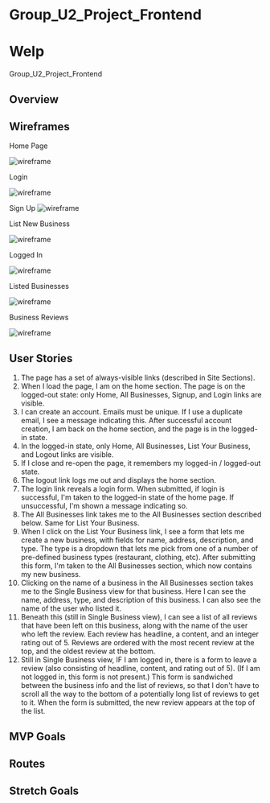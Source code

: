 # Group_U2_Project_Frontend

# Welp
Group_U2_Project_Frontend

## Overview

## Wireframes
Home Page

![wireframe](https://user-images.githubusercontent.com/79672776/114883878-4e2a7e00-9dd3-11eb-8fc4-89eb963387c1.png)

Login

![wireframe](https://user-images.githubusercontent.com/79672776/114883884-4f5bab00-9dd3-11eb-96a7-1665ff6533ab.png)

Sign Up
![wireframe](https://user-images.githubusercontent.com/79672776/114883894-508cd800-9dd3-11eb-8409-6ba5182941a3.png)

List New Business

![wireframe](https://user-images.githubusercontent.com/79672776/114883900-51be0500-9dd3-11eb-941c-ad8da0132949.png)

Logged In

![wireframe](https://user-images.githubusercontent.com/79672776/114883911-5387c880-9dd3-11eb-9fda-8663717cc391.png)

Listed Businesses

![wireframe](https://user-images.githubusercontent.com/79672776/114883915-54b8f580-9dd3-11eb-93fe-1012d54f5774.png)

Business Reviews

![wireframe](https://user-images.githubusercontent.com/79672776/114883923-55ea2280-9dd3-11eb-9e57-9e4896846143.png)

## User Stories
1. The page has a set of always-visible links (described in Site Sections).
1. When I load the page, I am on the home section. The page is on the logged-out state: only Home, All Businesses, Signup, and Login links are visible.
1. I can create an account. Emails must be unique. If I use a duplicate email, I see a message indicating this. After successful account creation, I am back on the home section, and the page is in the logged-in state.
1. In the logged-in state, only Home, All Businesses, List Your Business, and Logout links are visible.
1. If I close and re-open the page, it remembers my logged-in / logged-out state.
1. The logout link logs me out and displays the home section.
1. The login link reveals a login form. When submitted, if login is successful, I'm taken to the logged-in state of the home page. If unsuccessful, I'm shown a message indicating so.
1. The All Businesses link takes me to the All Businesses section described below. Same for List Your Business.
1. When I click on the List Your Business link, I see a form that lets me create a new business, with fields for name, address, description, and type. The type is a dropdown that lets me pick from one of a number of pre-defined business types (restaurant, clothing, etc). After submitting this form, I'm taken to the All Businesses section, which now contains my new business.
1. Clicking on the name of a business in the All Businesses section takes me to the Single Business view for that business. Here I can see the name, address, type, and description of this business. I can also see the name of the user who listed it.
1. Beneath this (still in Single Business view), I can see a list of all reviews that have been left on this business, along with the name of the user who left the review. Each review has headline, a content, and an integer rating out of 5. Reviews are ordered with the most recent review at the top, and the oldest review at the bottom.
1. Still in Single Business view, IF I am logged in, there is a form to leave a review (also consisting of headline, content, and rating out of 5). (If I am not logged in, this form is not present.) This form is sandwiched between the business info and the list of reviews, so that I don't have to scroll all the way to the bottom of a potentially long list of reviews to get to it. When the form is submitted, the new review appears at the top of the list.
## MVP Goals

## Routes

## Stretch Goals
